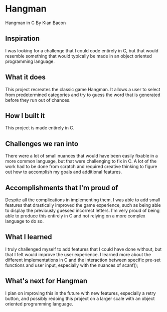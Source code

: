 # Hangman
Hangman in C
By Kian Bacon

## Inspiration
I was looking for a challenge that I could code entirely in C, but that would resemble something that would typically be made in an object oriented programming language. 

## What it does
This project recreates the classic game Hangman. It allows a user to select from predetermined categories and try to guess the word that is generated before they run out of chances.

## How I built it
This project is made entirely in C. 

## Challenges we ran into
There were a lot of small nuances that would have been easily fixable in a more common language, but that were challenging to fix in C. A lot of the work had to be done from scratch and required creative thinking to figure out how to accomplish my goals and additional features. 

## Accomplishments that I'm proud of
Despite all the complications in implementing them, I was able to add small features that drastically improved the game experience, such as being able to display the previously guessed incorrect letters. I'm very proud of being able to produce this entirely in C and not relying on a more complex language to do so. 

## What I learned
I truly challenged myself to add features that I could have done without, but that I felt would improve the user experience. I learned more about the different implementations in C and the interaction between specific pre-set functions and user input, especially with the nuances of scanf();

## What's next for Hangman
I plan on improving this in the future with new features, especially a retry button, and possibly redoing this project on a larger scale with an object oriented programming language. 

